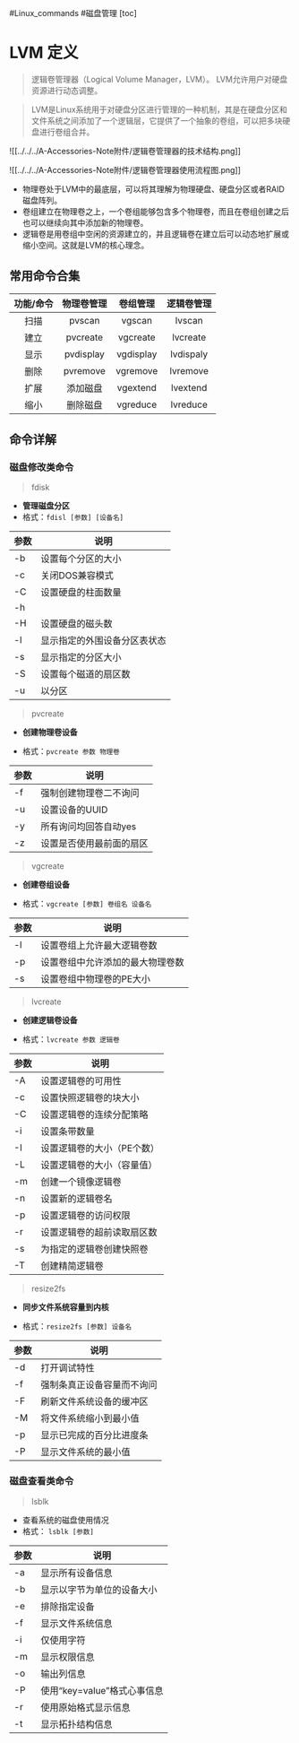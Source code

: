 #Linux_commands #磁盘管理
[toc]
# LVM 定义
> 逻辑卷管理器（Logical Volume Manager，LVM）。
> LVM允许用户对硬盘资源进行动态调整。

> LVM是Linux系统用于对硬盘分区进行管理的一种机制，其是在硬盘分区和文件系统之间添加了一个逻辑层，它提供了一个抽象的卷组，可以把多块硬盘进行卷组合并。

![[../../../A-Accessories-Note附件/逻辑卷管理器的技术结构.png]]

![[../../../A-Accessories-Note附件/逻辑卷管理器使用流程图.png]]

- 物理卷处于LVM中的最底层，可以将其理解为物理硬盘、硬盘分区或者RAID磁盘阵列。
- 卷组建立在物理卷之上，一个卷组能够包含多个物理卷，而且在卷组创建之后也可以继续向其中添加新的物理卷。
- 逻辑卷是用卷组中空闲的资源建立的，并且逻辑卷在建立后可以动态地扩展或缩小空间。这就是LVM的核心理念。

## 常用命令合集
| 功能/命令 | 物理卷管理 | 卷组管理  | 逻辑卷管理 |
|:---------:|:----------:|:---------:|:----------:|
|   扫描    |   pvscan   |  vgscan   |   lvscan   |
|   建立    |  pvcreate  | vgcreate  |  lvcreate  |
|   显示    | pvdisplay  | vgdisplay | lvdispaly  |
|   删除    |  pvremove  | vgremove  |  lvremove  |
|   扩展    |  添加磁盘  | vgextend  |  lvextend  |
|   缩小    |  删除磁盘  | vgreduce  |  lvreduce  |

## 命令详解
### 磁盘修改类命令

> fdisk

- **管理磁盘分区**
- 格式：`fdisl [参数] [设备名]`

| 参数 | 说明                         |
| ---- | ---------------------------- |
| -b   | 设置每个分区的大小           |
| -c   | 关闭DOS兼容模式              |
| -C   | 设置硬盘的柱面数量           |
| -h   |                              |
| -H   | 设置硬盘的磁头数             |
| -l   | 显示指定的外围设备分区表状态 |
| -s   | 显示指定的分区大小           |
| -S   | 设置每个磁道的扇区数         |
| -u   | 以分区                             |

> pvcreate

- **创建物理卷设备**

- 格式：`pvcreate 参数 物理卷`

| 参数 | 说明                     |
| ---- | ------------------------ |
| -f   | 强制创建物理卷二不询问   |
| -u   | 设置设备的UUID           |
| -y   | 所有询问均回答自动yes    |
| -z   | 设置是否使用最前面的扇区 |


> vgcreate

- **创建卷组设备**

- 格式：`vgcreate [参数] 卷组名 设备名`

| 参数 | 说明                             |
| ---- | -------------------------------- |
| -l   | 设置卷组上允许最大逻辑卷数       |
| -p   | 设置卷组中允许添加的最大物理卷数 |
| -s   | 设置卷组中物理卷的PE大小         |

> lvcreate

- **创建逻辑卷设备**

- 格式：`lvcreate 参数 逻辑卷`

| 参数 | 说明                       |
| ---- | -------------------------- |
| -A   | 设置逻辑卷的可用性         |
| -c   | 设置快照逻辑卷的块大小     |
| -C   | 设置逻辑卷的连续分配策略   |
| -i   | 设置条带数量               |
| -I   | 设置逻辑卷的大小（PE个数） |
| -L   | 设置逻辑卷的大小（容量值） |
| -m   | 创建一个镜像逻辑卷         |
| -n   | 设置新的逻辑卷名           |
| -p   | 设置逻辑卷的访问权限       |
| -r   | 设置逻辑卷的超前读取扇区数 |
| -s   | 为指定的逻辑卷创建快照卷   |
| -T   | 创建精简逻辑卷             |

> resize2fs

- **同步文件系统容量到内核**

- 格式：`resize2fs [参数] 设备名`

| 参数 | 说明                       |
| ---- | -------------------------- |
| -d   | 打开调试特性               |
| -f   | 强制条真正设备容量而不询问 |
| -F   | 刷新文件系统设备的缓冲区   |
| -M   | 将文件系统缩小到最小值     |
| -p   | 显示已完成的百分比进度条   |
| -P   | 显示文件系统的最小值       | 


### 磁盘查看类命令

> lsblk

- 查看系统的磁盘使用情况
- 格式： `lsblk [参数]`

| 参数 | 说明                        |
| ---- | --------------------------- |
| -a   | 显示所有设备信息            |
| -b   | 显示以字节为单位的设备大小  |
| -e   | 排除指定设备                |
| -f   | 显示文件系统信息            |
| -i   | 仅使用字符                  |
| -m   | 显示权限信息                |
| -o   | 输出列信息                  |
| -P   | 使用“key=value”格式心事信息 |
| -r   | 使用原始格式显示信息        |
| -t   | 显示拓扑结构信息            |


